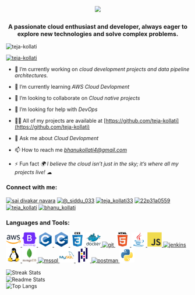 <h1 align = "center"><img src="https://readme-typing-svg.herokuapp.com?font=Righteous&size=35&color=0ABAB5&center=true&vCenter=true&width=550&height=70&duration=4000&lines=Welcome+to+my+GitHub!;I'm+Bhanu+Sri+Sai+Teja!;I+💖+learning+new+things!" /></h1>
<h3 align="center">A passionate cloud enthusiast and developer, always eager to explore new technologies and solve complex problems.</h3>

<p align="left"> <img src="https://komarev.com/ghpvc/?username=teja-kollati&label=Profile%20views&color=0e75b6&style=flat" alt="teja-kollati" /> </p>

<p align="left"> <a href="https://github.com/ryo-ma/github-profile-trophy"><img src="https://github-profile-trophy.vercel.app/?username=teja-kollati" alt="teja-kollati" /></a> </p>

- 🔭 I’m currently working on *cloud development projects and data pipeline architectures.*

- 🌱 I’m currently learning *AWS Cloud Devlopment*

- 👯 I’m looking to collaborate on *Cloud native projects*

- 🤝 I’m looking for help with *DevOps*

- 👨‍💻 All of my projects are available at [https://github.com/teja-kollati](https://github.com/teja-kollati)

- 💬 Ask me about *Cloud Devlopment*

- 📫 How to reach me *bhanukollati4@gmail.com*

- ⚡ Fun fact *🌍 I believe the cloud isn’t just in the sky; it’s where all my projects live! ☁*

<h3 align="left">Connect with me:</h3>
<p align="left">
<a href="https://linkedin.com/in/sai divakar navara" target="blank"><img align="center" src="https://raw.githubusercontent.com/rahuldkjain/github-profile-readme-generator/master/src/images/icons/Social/linked-in-alt.svg" alt="sai divakar navara" height="30" width="40" /></a>
<a href="https://instagram.com/@siddu033" target="blank"><img align="center" src="https://raw.githubusercontent.com/rahuldkjain/github-profile-readme-generator/master/src/images/icons/Social/instagram.svg" alt="@_siddu_033" height="30" width="40" /></a>
<a href="https://www.codechef.com/users/teja_kollati33" target="blank"><img align="center" src="https://cdn.jsdelivr.net/npm/simple-icons@3.1.0/icons/codechef.svg" alt="teja_kollati33" height="30" width="40" /></a>
<a href="https://www.hackerrank.com/22p31a0559" target="blank"><img align="center" src="https://raw.githubusercontent.com/rahuldkjain/github-profile-readme-generator/master/src/images/icons/Social/hackerrank.svg" alt="22p31a0559" height="30" width="40" /></a>
<a href="https://www.leetcode.com/teja_kollati" target="blank"><img align="center" src="https://raw.githubusercontent.com/rahuldkjain/github-profile-readme-generator/master/src/images/icons/Social/leet-code.svg" alt="teja_kollati" height="30" width="40" /></a>
<a href="https://auth.geeksforgeeks.org/user/bhanu_kollati" target="blank"><img align="center" src="https://raw.githubusercontent.com/rahuldkjain/github-profile-readme-generator/master/src/images/icons/Social/geeks-for-geeks.svg" alt="bhanu_kollati" height="30" width="40" /></a>
</p>

<h3 align="left">Languages and Tools:</h3>
<p align="left"> <a href="https://aws.amazon.com" target="_blank" rel="noreferrer"> <img src="https://raw.githubusercontent.com/devicons/devicon/master/icons/amazonwebservices/amazonwebservices-original-wordmark.svg" alt="aws" width="40" height="40"/> </a> <a href="https://getbootstrap.com" target="_blank" rel="noreferrer"> <img src="https://raw.githubusercontent.com/devicons/devicon/master/icons/bootstrap/bootstrap-plain-wordmark.svg" alt="bootstrap" width="40" height="40"/> </a> <a href="https://www.cprogramming.com/" target="_blank" rel="noreferrer"> <img src="https://raw.githubusercontent.com/devicons/devicon/master/icons/c/c-original.svg" alt="c" width="40" height="40"/> </a> <a href="https://www.w3schools.com/cpp/" target="_blank" rel="noreferrer"> <img src="https://raw.githubusercontent.com/devicons/devicon/master/icons/cplusplus/cplusplus-original.svg" alt="cplusplus" width="40" height="40"/> </a> <a href="https://www.w3schools.com/css/" target="_blank" rel="noreferrer"> <img src="https://raw.githubusercontent.com/devicons/devicon/master/icons/css3/css3-original-wordmark.svg" alt="css3" width="40" height="40"/> </a> <a href="https://www.docker.com/" target="_blank" rel="noreferrer"> <img src="https://raw.githubusercontent.com/devicons/devicon/master/icons/docker/docker-original-wordmark.svg" alt="docker" width="40" height="40"/> </a> <a href="https://git-scm.com/" target="_blank" rel="noreferrer"> <img src="https://www.vectorlogo.zone/logos/git-scm/git-scm-icon.svg" alt="git" width="40" height="40"/> </a> <a href="https://www.w3.org/html/" target="_blank" rel="noreferrer"> <img src="https://raw.githubusercontent.com/devicons/devicon/master/icons/html5/html5-original-wordmark.svg" alt="html5" width="40" height="40"/> </a> <a href="https://www.java.com" target="_blank" rel="noreferrer"> <img src="https://raw.githubusercontent.com/devicons/devicon/master/icons/java/java-original.svg" alt="java" width="40" height="40"/> </a> <a href="https://developer.mozilla.org/en-US/docs/Web/JavaScript" target="_blank" rel="noreferrer"> <img src="https://raw.githubusercontent.com/devicons/devicon/master/icons/javascript/javascript-original.svg" alt="javascript" width="40" height="40"/> </a> <a href="https://www.jenkins.io" target="_blank" rel="noreferrer"> <img src="https://www.vectorlogo.zone/logos/jenkins/jenkins-icon.svg" alt="jenkins" width="40" height="40"/> </a> <a href="https://www.linux.org/" target="_blank" rel="noreferrer"> <img src="https://raw.githubusercontent.com/devicons/devicon/master/icons/linux/linux-original.svg" alt="linux" width="40" height="40"/> </a> <a href="https://www.mongodb.com/" target="_blank" rel="noreferrer"> <img src="https://raw.githubusercontent.com/devicons/devicon/master/icons/mongodb/mongodb-original-wordmark.svg" alt="mongodb" width="40" height="40"/> </a> <a href="https://www.microsoft.com/en-us/sql-server" target="_blank" rel="noreferrer"> <img src="https://www.svgrepo.com/show/303229/microsoft-sql-server-logo.svg" alt="mssql" width="40" height="40"/> </a> <a href="https://www.mysql.com/" target="_blank" rel="noreferrer"> <img src="https://raw.githubusercontent.com/devicons/devicon/master/icons/mysql/mysql-original-wordmark.svg" alt="mysql" width="40" height="40"/> </a> <a href="https://pandas.pydata.org/" target="_blank" rel="noreferrer"> <img src="https://raw.githubusercontent.com/devicons/devicon/2ae2a900d2f041da66e950e4d48052658d850630/icons/pandas/pandas-original.svg" alt="pandas" width="40" height="40"/> </a> <a href="https://postman.com" target="_blank" rel="noreferrer"> <img src="https://www.vectorlogo.zone/logos/getpostman/getpostman-icon.svg" alt="postman" width="40" height="40"/> </a> <a href="https://www.python.org" target="_blank" rel="noreferrer"> <img src="https://raw.githubusercontent.com/devicons/devicon/master/icons/python/python-original.svg" alt="python" width="40" height="40"/> </a> </p>

<img width="400" src="https://github-readme-streak-stats-salesp07.vercel.app/?user=teja-kollati&count_private=true&theme=highcontrast&border_radius=15" alt="Streak Stats" align = "center"/>
<br>
  <!-- Readme Stats -->
  <img width="400" src="https://github-readme-stats-salesp07.vercel.app/api?username=teja-kollati&count_private=true&show_icons=true&theme=tokyonight&rank_icon=github&border_radius=15" alt="Readme Stats" align = "center"/>
<br>
  <!-- Top Languages -->
  <img width="330" src="https://github-readme-stats-salesp07.vercel.app/api/top-langs/?username=teja-kollati&hide=HTML&langs_count=8&layout=compact&theme=tokyonight&border_radius=15&size_weight=0.5&count_weight=0.5&exclude_repo=github-readme-stats" alt="Top Langs" align = "center"/>
